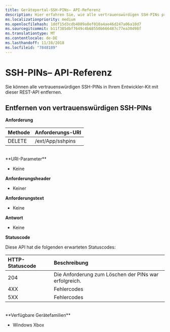 ```yaml
---
title: Geräteportal-SSH-PINs– API-Referenz
description: Hier erfahren Sie, wie alle vertrauenswürdigen SSH-PINs programmgesteuert entfernt werden.
ms.localizationpriority: medium
ms.openlocfilehash: 1ddf15d3cdb4089a8ef010a4ae46d247a06a10d7
ms.sourcegitcommit: b11f305dbf7649c4b68550b666487c77ea30d98f
ms.translationtype: MT
ms.contentlocale: de-DE
ms.lasthandoff: 11/28/2018
ms.locfileid: "7848189"
---
```

# <a name="ssh-pins-api-reference"></a>SSH-PINs– API-Referenz
Sie können alle vertrauenswürdigen SSH-PINs in Ihrem Entwickler-Kit mit dieser REST-API entfernen.

## <a name="remove-trusted-ssh-pins"></a>Entfernen von vertrauenswürdigen SSH-PINs

**Anforderung**

Methode      | Anforderungs-URI
:------     | :-----
DELETE | /ext/App/sshpins
<br />
**URI-Parameter**

- Keine

**Anforderungsheader**

- Keiner

**Anforderungstext**   

- Keine

**Antwort**   

- Keine 

**Statuscode**

Diese API hat die folgenden erwarteten Statuscodes:

HTTP-Statuscode      | Beschreibung
:------     | :-----
204 | Die Anforderung zum Löschen der PINs war erfolgreich.
4XX | Fehlercodes
5XX | Fehlercodes

<br />
**Verfügbare Gerätefamilien**

* Windows Xbox

